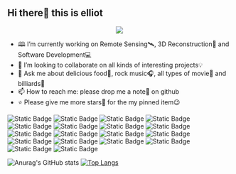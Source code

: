## Hi there👋 this is elliot

<div align=center><img src=https://cdn.jsdelivr.net/gh/sun0225SUN/sun0225SUN/assets/images/coding.gif></div>  

- 🕮 I’m currently working on Remote Sensing🛰, 3D Reconstruction🏰 and Software Development💻
- 🤝 I’m looking to collaborate on all kinds of interesting projects💡
- 💬 Ask me about delicious food🍕, rock music🎧, all types of movie🎥 and billiards🎱
- 📫 How to reach me: please drop me a note📧 on github
- ⭐ Please give me more stars🌟 for the my pinned item😉  
  
![Static Badge](https://img.shields.io/badge/OS-Linux-red?style=flat&logo=linux&logoColor=black&labelColor=%23FCC624&color=whitesmoke)
![Static Badge](https://img.shields.io/badge/OS-Windows-green?style=flat&logo=windows&logoColor=white&labelColor=%230078D4&color=whitesmoke)
![Static Badge](https://img.shields.io/badge/OS-ROS-red?style=flat&logo=ROS&logoColor=white&labelColor=%2322314E&color=whitesmoke&link=http%3A%2F%2Fwiki.ros.org%2F)
![Static Badge](https://img.shields.io/badge/Code-C%2B%2B-red?style=flat&logo=C%2B%2B&logoColor=white&labelColor=%2300599C&color=whitesmoke)
![Static Badge](https://img.shields.io/badge/Code-Python-red?style=flat&logo=Python&logoColor=white&labelColor=%233776AB&color=whitesmoke)
![Static Badge](https://img.shields.io/badge/Code-JavaScript-red?style=flat&logo=JavaScript&logoColor=white&labelColor=%23F7DF1E&color=whitesmoke)
![Static Badge](https://img.shields.io/badge/Code-Markdown-red?style=flat&logo=Markdown&logoColor=white&labelColor=%23000000&color=whitesmoke)
![Static Badge](https://img.shields.io/badge/DataBase-MySQL-blue?style=flat&logo=MySQL&logoColor=white&labelColor=%234479A1&color=whitesmoke)
![Static Badge](https://img.shields.io/badge/Framework-Spring-green?style=flat&logo=Spring&logoColor=white&labelColor=%236DB33F&color=whitesmoke)
![Static Badge](https://img.shields.io/badge/Shell-Bash-red?style=flat&logo=GNU%20Bash&logoColor=white&labelColor=%234EAA25&color=whitesmoke)
![Static Badge](https://img.shields.io/badge/Code-CMake-red?style=flat&logo=CMake&logoColor=white&labelColor=%23064F8C&color=whitesmoke)
![Static Badge](https://img.shields.io/badge/Tools-Docker-red?style=flat&logo=docker&logoColor=white&labelColor=%232496ED&color=whitesmoke)
![Static Badge](https://img.shields.io/badge/Tools-Git-red?style=flat&logo=Git&logoColor=white&labelColor=%23F05032&color=whitesmoke)
![Static Badge](https://img.shields.io/badge/API-OpenGL-red?style=flat&logo=OpenGL&logoColor=white&labelColor=%235586A4&color=whitesmoke)
![Static Badge](https://img.shields.io/badge/Dev-Unity-red?style=flat&logo=Unity&logoColor=white&labelColor=%23000000&color=whitesmoke)
![Static Badge](https://img.shields.io/badge/Dev-Qgis-green?style=flat&logo=Qgis&logoColor=white&labelColor=%23589632&color=whitesmoke)
![Static Badge](https://img.shields.io/badge/IDE-JetBrains-green?style=flat&logo=JetBrains&logoColor=white&labelColor=%23000000&color=whitesmoke)
![Static Badge](https://img.shields.io/badge/IDE-Visual%20Studio-green?style=flat&logo=visualstudio&logoColor=white&labelColor=%235C2D91&color=whitesmoke)

![Anurag's GitHub stats](https://github-readme-stats.vercel.app/api?username=sun1f&show_icons=true&theme=transparent)
[![Top Langs](https://github-readme-stats.vercel.app/api/top-langs/?username=sun1f&layout=compact&theme=transparent)](https://github.com/anuraghazra/github-readme-stats)
